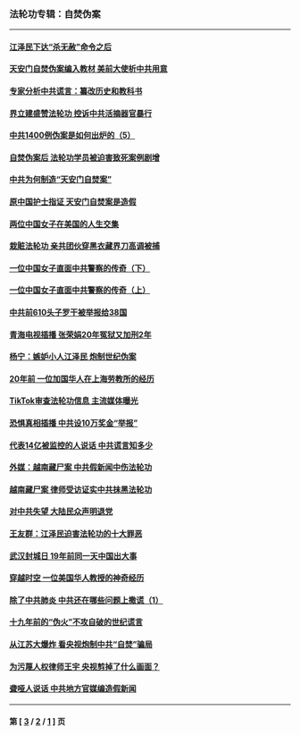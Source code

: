 ### 法轮功专辑：自焚伪案
---
#### [江泽民下达“杀无赦”命令之后](../../pages/nf5562/n13878084.md?05300430) 
#### [天安门自焚伪案编入教材 美前大使析中共用意](../../pages/nf5562/n13791932.md?05300430) 
#### [专家分析中共谎言：纂改历史和教科书](../../pages/nf5562/n13781542.md?05300430) 
#### [界立建盛赞法轮功 控诉中共活摘器官暴行](../../pages/nf5562/n13781971.md?05300430) 
#### [中共1400例伪案是如何出炉的（5）](../../pages/nf5562/n13226831.md?05300430) 
#### [自焚伪案后 法轮功学员被迫害致死案例剧增](../../pages/nf5562/n13190600.md?05300430) 
#### [中共为何制造“天安门自焚案”](../../pages/nf5562/n13183270.md?05300430) 
#### [原中国护士指证 天安门自焚案是造假](../../pages/nf5562/n13172289.md?05300430) 
#### [两位中国女子在美国的人生交集](../../pages/nf5562/n13156138.md?05300430) 
#### [栽赃法轮功 亲共团伙穿黑衣藏界刀高调被捕](../../pages/nf5562/n13073780.md?05300430) 
#### [一位中国女子直面中共警察的传奇（下）](../../pages/nf5562/n12989706.md?05300430) 
#### [一位中国女子直面中共警察的传奇（上）](../../pages/nf5562/n12985072.md?05300430) 
#### [中共前610头子罗干被举报给38国](../../pages/nf5562/n12975419.md?05300430) 
#### [青海电视插播 张荣娟20年冤狱又加刑2年](../../pages/nf5562/n12738166.md?05300430) 
#### [杨宁：嫉妒小人江泽民 炮制世纪伪案](../../pages/nf5562/n12724108.md?05300430) 
#### [20年前 一位加国华人在上海劳教所的经历](../../pages/nf5562/n12707932.md?05300430) 
#### [TikTok审查法轮功信息 主流媒体曝光](../../pages/nf5562/n12362336.md?05300430) 
#### [恐惧真相插播 中共设10万奖金“举报”](../../pages/nf5562/n12306396.md?05300430) 
#### [代表14亿被监控的人说话 中共谎言知多少](../../pages/nf5562/n12297484.md?05300430) 
#### [外媒：越南藏尸案 中共假新闻中伤法轮功](../../pages/nf5562/n12264411.md?05300430) 
#### [越南藏尸案 律师受访证实中共抹黑法轮功](../../pages/nf5562/n12261878.md?05300430) 
#### [对中共失望 大陆民众声明退党](../../pages/nf5562/n12187315.md?05300430) 
#### [王友群：江泽民迫害法轮功的十大罪恶](../../pages/nf5562/n12169074.md?05300430) 
#### [武汉封城日 19年前同一天中国出大事](../../pages/nf5562/n12150901.md?05300430) 
#### [穿越时空  一位美国华人教授的神奇经历](../../pages/nf5562/n12097460.md?05300430) 
#### [除了中共肺炎 中共还在哪些问题上撒谎（1）](../../pages/nf5562/n11955770.md?05300430) 
#### [十九年前的“伪火”不攻自破的世纪谎言](../../pages/nf5562/n11813238.md?05300430) 
#### [从江苏大爆炸 看央视炮制中共“自焚”骗局](../../pages/nf5562/n11140275.md?05300430) 
#### [为污蔑人权律师王宇 央视剪掉了什么画面？](../../pages/nf5562/n11130142.md?05300430) 
#### [聋哑人说话 中共地方官媒编造假新闻](../../pages/nf5562/n11006067.md?05300430) 

---
#### 第 [ [3](./3.md?05300430) / [2](./2.md?05300430) / [1](./1.md?05300430) ] 页
